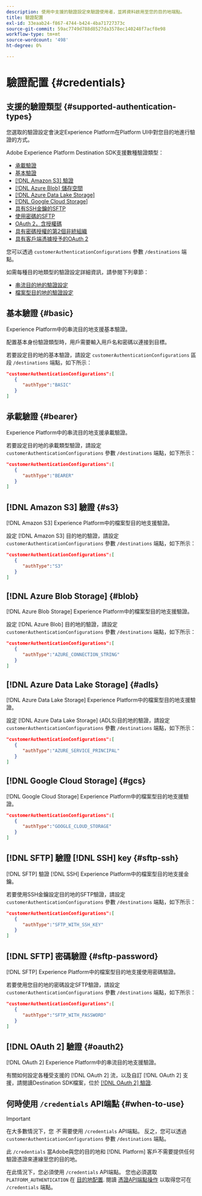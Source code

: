 ```yaml
---
description: 使用中支援的驗證設定來驗證使用者，並將資料啟用至您的目的地端點。
title: 驗證配置
exl-id: 33eaab24-f867-4744-b424-4ba71727373c
source-git-commit: 59ac7749d788d8527da3578ec140248f7acf8e98
workflow-type: tm+mt
source-wordcount: '498'
ht-degree: 0%

---
```


# 驗證配置 {#credentials}

## 支援的驗證類型 {#supported-authentication-types}

您選取的驗證設定會決定Experience Platform在Platform UI中對您目的地進行驗證的方式。

Adobe Experience Platform Destination SDK支援數種驗證類型：

* [承載驗證](#bearer)
* [基本驗證](#basic)
* [[!DNL Amazon S3] 驗證](#s3)
* [[!DNL Azure Blob] 儲存空間](#blob)
* [[!DNL Azure Data Lake Storage]](#adls)
* [[!DNL Google Cloud Storage]](#gcs)
* [具有SSH金鑰的SFTP](#sftp-ssh)
* [使用密碼的SFTP](#sftp-password)
* [OAuth 2，含授權碼](#oauth2)
* [具有密碼授權的第2個非統組織](#oauth2)
* [具有客戶端憑據授予的OAuth 2](#oauth2)

您可以透過 `customerAuthenticationConfigurations` 參數 `/destinations` 端點。

如需每種目的地類型的驗證設定詳細資訊，請參閱下列章節：

* [串流目的地的驗證設定](destination-configuration.md#customer-authentication-configurations)
* [檔案型目的地的驗證設定](file-based-destination-configuration.md#customer-authentication-configurations)

## 基本驗證 {#basic}

Experience Platform中的串流目的地支援基本驗證。

配置基本身份驗證類型時，用戶需要輸入用戶名和密碼以連接到目標。

若要設定目的地的基本驗證，請設定 `customerAuthenticationConfigurations` 區段 `/destinations` 端點，如下所示：

```json
"customerAuthenticationConfigurations":[
   {
      "authType":"BASIC"
   }
]
```

## 承載驗證 {#bearer}

Experience Platform中的串流目的地支援承載驗證。

若要設定目的地的承載類型驗證，請設定 `customerAuthenticationConfigurations` 參數 `/destinations` 端點，如下所示：

```json
"customerAuthenticationConfigurations":[
   {
      "authType":"BEARER"
   }
]
```

## [!DNL Amazon S3] 驗證 {#s3}

[!DNL Amazon S3] Experience Platform中的檔案型目的地支援驗證。

設定 [!DNL Amazon S3] 目的地的驗證，請設定 `customerAuthenticationConfigurations` 參數 `/destinations` 端點，如下所示：

```json
"customerAuthenticationConfigurations":[
   {
      "authType":"S3"
   }
]
```

## [!DNL Azure Blob Storage] {#blob}

[!DNL Azure Blob Storage] Experience Platform中的檔案型目的地支援驗證。

設定 [!DNL Azure Blob] 目的地的驗證，請設定 `customerAuthenticationConfigurations` 參數 `/destinations` 端點，如下所示：

```json
"customerAuthenticationConfigurations":[
   {
      "authType":"AZURE_CONNECTION_STRING"
   }
]
```

## [!DNL Azure Data Lake Storage] {#adls}

[!DNL Azure Data Lake Storage] Experience Platform中的檔案型目的地支援驗證。

設定 [!DNL Azure Data Lake Storage] (ADLS)目的地的驗證，請設定 `customerAuthenticationConfigurations` 參數 `/destinations` 端點，如下所示：

```json
"customerAuthenticationConfigurations":[
   {
      "authType":"AZURE_SERVICE_PRINCIPAL"
   }
]
```

## [!DNL Google Cloud Storage] {#gcs}

[!DNL Google Cloud Storage] Experience Platform中的檔案型目的地支援驗證。

```json
"customerAuthenticationConfigurations":[
   {
      "authType":"GOOGLE_CLOUD_STORAGE"
   }
]
```


## [!DNL SFTP] 驗證 [!DNL SSH] key {#sftp-ssh}

[!DNL SFTP] 驗證 [!DNL SSH] Experience Platform中的檔案型目的地支援金鑰。

若要使用SSH金鑰設定目的地的SFTP驗證，請設定 `customerAuthenticationConfigurations` 參數 `/destinations` 端點，如下所示：

```json
"customerAuthenticationConfigurations":[
   {
      "authType":"SFTP_WITH_SSH_KEY"
   }
]
```

## [!DNL SFTP] 密碼驗證 {#sftp-password}

[!DNL SFTP] Experience Platform中的檔案型目的地支援使用密碼驗證。

若要使用您目的地的密碼設定SFTP驗證，請設定 `customerAuthenticationConfigurations` 參數 `/destinations` 端點，如下所示：

```json
"customerAuthenticationConfigurations":[
   {
      "authType":"SFTP_WITH_PASSWORD"
   }
]
```

## [!DNL OAuth 2] 驗證 {#oauth2}

[!DNL OAuth 2] Experience Platform中的串流目的地支援驗證。

有關如何設定各種受支援的 [!DNL OAuth 2] 流，以及自訂 [!DNL OAuth 2] 支援，請閱讀Destination SDK檔案，位於 [[!DNL OAuth 2] 驗證](./oauth2-authentication.md).


## 何時使用 `/credentials` API端點 {#when-to-use}

>[!IMPORTANT]
>
>在大多數情況下，您 *不* 需要使用 `/credentials` API端點。 反之，您可以透過 `customerAuthenticationConfigurations` 參數 `/destinations` 端點。

此 `/credentials` 當Adobe與您的目的地和 [!DNL Platform] 客戶不需要提供任何驗證憑證來連線至您的目的地。

在此情況下，您必須使用 `/credentials` API端點。 您也必須選取 `PLATFORM_AUTHENTICATION` 在 [目的地配置](./destination-configuration.md#destination-delivery). 閱讀 [憑證API端點操作](./credentials-configuration-api.md) 以取得您可在 `/credentials` 端點。
